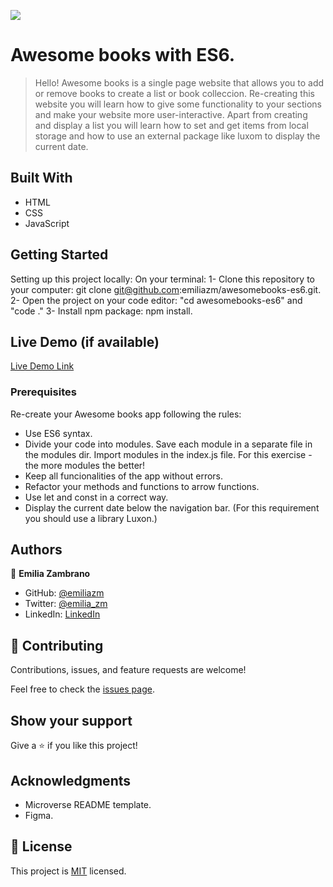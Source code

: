 ![](https://img.shields.io/badge/Microverse-blueviolet)

# Awesome books with ES6.

> Hello!
Awesome books is a single page website that allows you to add or remove books to create a list or book colleccion. Re-creating this website you will learn how to give some functionality to your sections and make your website more user-interactive. Apart from creating and display a list you will learn how to set and get items from local storage and how to use an external package like luxom to display the current date.


## Built With

- HTML
- CSS
- JavaScript

## Getting Started

Setting up this project locally:
On your terminal:
1- Clone this repository to your computer: git clone git@github.com:emiliazm/awesomebooks-es6.git.
2- Open the project on your code editor: "cd awesomebooks-es6" and "code ."
3- Install npm package: npm install.


## Live Demo (if available)

[Live Demo Link]()



### Prerequisites

Re-create your Awesome books app following the rules:
- Use ES6 syntax.
- Divide your code into modules. Save each module in a separate file in the modules dir. Import modules in the index.js file. For this exercise - the more modules the better!
- Keep all funcionalities of the app without errors.
- Refactor your methods and functions to arrow functions.
- Use let and const in a correct way.
- Display the current date below the navigation bar. (For this requirement you should use a library Luxon.)


## Authors

👤 **Emilia Zambrano**

- GitHub: [@emiliazm](https://github.com/emiliazm)
- Twitter: [@emilia_zm](https://twitter.com/emilia_zm)
- LinkedIn: [LinkedIn](https://www.linkedin.com/in/emilia-zambrano-montero-aa30a611b/)


## 🤝 Contributing

Contributions, issues, and feature requests are welcome!

Feel free to check the [issues page](https://github.com/emiliazm/awesomebooks-es6/issues).

## Show your support

Give a ⭐️ if you like this project!

## Acknowledgments

- Microverse README template.
- Figma.

## 📝 License

This project is [MIT](./MIT.md) licensed.

